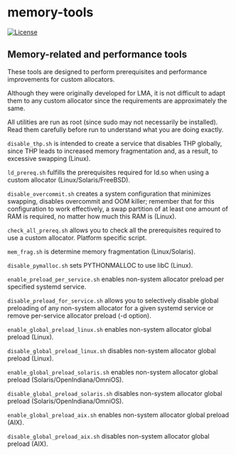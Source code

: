 # memory-tools
[![License](https://img.shields.io/badge/License-BSD%203--Clause-blue.svg)](https://github.com/yvoinov/memory-tools/blob/master/LICENSE)

## Memory-related and performance tools

These tools are designed to perform prerequisites and performance improvements for custom allocators.

Although they were originally developed for LMA, it is not difficult to adapt them to any custom allocator since the requirements are approximately the same.

All utilities are run as root (since sudo may not necessarily be installed). Read them carefully before run to understand what you are doing exactly.

`disable_thp.sh` is intended to create a service that disables THP globally, since THP leads to increased memory fragmentation and, as a result, to excessive swapping (Linux).

`ld_prereq.sh` fulfills the prerequisites required for ld.so when using a custom allocator (Linux/Solaris/FreeBSD).

`disable_overcommit.sh` creates a system configuration that minimizes swapping, disables overcommit and OOM killer; remember that for this configuration to work effectively, a swap partition of at least one amount of RAM is required, no matter how much this RAM is (Linux).

`check_all_prereq.sh` allows you to check all the prerequisites required to use a custom allocator. Platform specific script.

`mem_frag.sh` is determine memory fragmentation (Linux/Solaris).

`disable_pymalloc.sh` sets PYTHONMALLOC to use libC (Linux).

`enable_preload_per_service.sh` enables non-system allocator preload per specified systemd service.

`disable_preload_for_service.sh` allows you to selectively disable global preloading of any non-system allocator for a given systemd service or remove per-service allocator preload (-d option).

`enable_global_preload_linux.sh` enables non-system allocator global preload (Linux).

`disable_global_preload_linux.sh` disables non-system allocator global preload (Linux).

`enable_global_preload_solaris.sh` enables non-system allocator global preload (Solaris/OpenIndiana/OmniOS).

`disable_global_preload_solaris.sh` disables non-system allocator global preload (Solaris/OpenIndiana/OmniOS).

`enable_global_preload_aix.sh` enables non-system allocator global preload (AIX).

`disable_global_preload_aix.sh` disables non-system allocator global preload (AIX).
